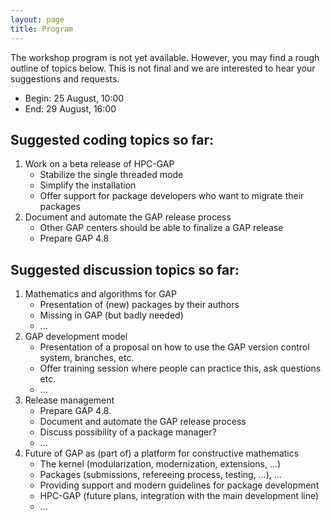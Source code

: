 ```yaml
---
layout: page
title: Program
---
```


<p class="message">
  The workshop program is not yet available.
  However, you may find a rough outline of topics below.
  This is not final and we are interested to hear your
  suggestions and requests.
</p>

* Begin: 25 August, 10:00
* End: 29 August, 16:00

## Suggested coding topics so far:

1. Work on a beta release of HPC-GAP
   * Stabilize the single threaded mode
   * Simplify the installation
   * Offer support for package developers who want to migrate their packages
2. Document and automate the GAP release process
   * Other GAP centers should be able to finalize a GAP release
   * Prepare GAP 4.8


## Suggested discussion topics so far:

1. Mathematics and algorithms for GAP
	* Presentation of (new) packages by their authors
	* Missing in GAP (but badly needed)
	* ...
2. GAP development model
	* Presentation of a proposal on how to use the GAP version control system, branches, etc.
	* Offer training session where people can practice this, ask questions etc.
	* ...
3. Release management
	* Prepare GAP 4.8.
	* Document and automate the GAP release process
	* Discuss possibility of a package manager?
	* ...
4. Future of GAP as (part of) a platform for constructive mathematics
	* The kernel (modularization, modernization, extensions, …)
	* Packages (submissions, refereeing process, testing, …), …
	* Providing support and modern guidelines for package development
	* HPC-GAP (future plans, integration with the main development line)
	* ...
